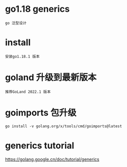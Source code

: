 # go1.18 generics
    go 泛型设计

# install
    安装go1.18.1 版本

# goland 升级到最新版本
    推荐GoLand 2022.1 版本

# goimports 包升级
    go install -v golang.org/x/tools/cmd/goimports@latest

# generics tutorial
https://golang.google.cn/doc/tutorial/generics
